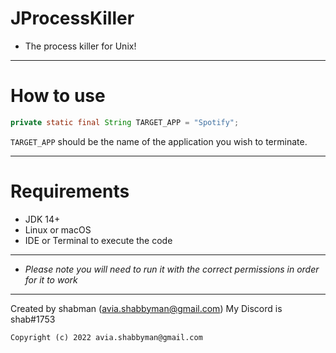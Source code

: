 # JProcessKiller
- The process killer for Unix!
---------------------

# How to use

```java
private static final String TARGET_APP = "Spotify";
```
`TARGET_APP` should be the name of the application you wish to terminate.

---------------------

# Requirements

- JDK 14+
- Linux or macOS
- IDE or Terminal to execute the code


---------------------

- *Please note you will need to run it with the correct permissions in order for it to work*

---------------------

Created by shabman (avia.shabbyman@gmail.com)
My Discord is shab#1753

`Copyright (c) 2022 avia.shabbyman@gmail.com`
